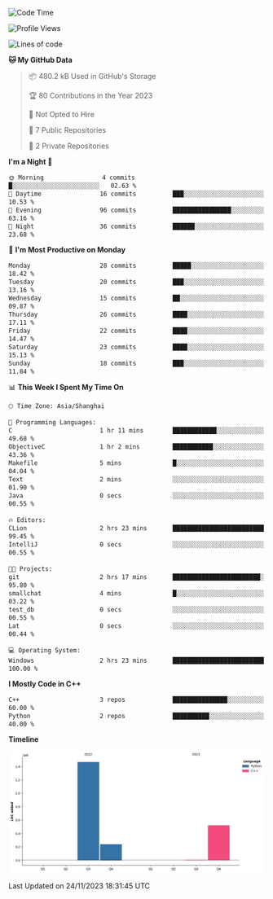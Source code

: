 <!--START_SECTION:waka-->
![Code Time](http://img.shields.io/badge/Code%20Time-61%20hrs%2053%20mins-blue)

![Profile Views](http://img.shields.io/badge/Profile%20Views-70-blue)

![Lines of code](https://img.shields.io/badge/From%20Hello%20World%20I%27ve%20Written-2.2%20million%20lines%20of%20code-blue)

**🐱 My GitHub Data** 

> 📦 480.2 kB Used in GitHub's Storage 
 > 
> 🏆 80 Contributions in the Year 2023
 > 
> 🚫 Not Opted to Hire
 > 
> 📜 7 Public Repositories 
 > 
> 🔑 2 Private Repositories 
 > 
**I'm a Night 🦉** 

```text
🌞 Morning                4 commits           █░░░░░░░░░░░░░░░░░░░░░░░░   02.63 % 
🌆 Daytime                16 commits          ███░░░░░░░░░░░░░░░░░░░░░░   10.53 % 
🌃 Evening                96 commits          ████████████████░░░░░░░░░   63.16 % 
🌙 Night                  36 commits          ██████░░░░░░░░░░░░░░░░░░░   23.68 % 
```
📅 **I'm Most Productive on Monday** 

```text
Monday                   28 commits          █████░░░░░░░░░░░░░░░░░░░░   18.42 % 
Tuesday                  20 commits          ███░░░░░░░░░░░░░░░░░░░░░░   13.16 % 
Wednesday                15 commits          ██░░░░░░░░░░░░░░░░░░░░░░░   09.87 % 
Thursday                 26 commits          ████░░░░░░░░░░░░░░░░░░░░░   17.11 % 
Friday                   22 commits          ████░░░░░░░░░░░░░░░░░░░░░   14.47 % 
Saturday                 23 commits          ████░░░░░░░░░░░░░░░░░░░░░   15.13 % 
Sunday                   18 commits          ███░░░░░░░░░░░░░░░░░░░░░░   11.84 % 
```


📊 **This Week I Spent My Time On** 

```text
🕑︎ Time Zone: Asia/Shanghai

💬 Programming Languages: 
C                        1 hr 11 mins        ████████████░░░░░░░░░░░░░   49.68 % 
ObjectiveC               1 hr 2 mins         ███████████░░░░░░░░░░░░░░   43.36 % 
Makefile                 5 mins              █░░░░░░░░░░░░░░░░░░░░░░░░   04.04 % 
Text                     2 mins              ░░░░░░░░░░░░░░░░░░░░░░░░░   01.90 % 
Java                     0 secs              ░░░░░░░░░░░░░░░░░░░░░░░░░   00.55 % 

🔥 Editors: 
CLion                    2 hrs 23 mins       █████████████████████████   99.45 % 
IntelliJ                 0 secs              ░░░░░░░░░░░░░░░░░░░░░░░░░   00.55 % 

🐱‍💻 Projects: 
git                      2 hrs 17 mins       ████████████████████████░   95.80 % 
smallchat                4 mins              █░░░░░░░░░░░░░░░░░░░░░░░░   03.22 % 
test_db                  0 secs              ░░░░░░░░░░░░░░░░░░░░░░░░░   00.55 % 
Lat                      0 secs              ░░░░░░░░░░░░░░░░░░░░░░░░░   00.44 % 

💻 Operating System: 
Windows                  2 hrs 23 mins       █████████████████████████   100.00 % 
```

**I Mostly Code in C++** 

```text
C++                      3 repos             ███████████████░░░░░░░░░░   60.00 % 
Python                   2 repos             ██████████░░░░░░░░░░░░░░░   40.00 % 
```



**Timeline**

![Lines of Code chart](https://raw.githubusercontent.com/LeKZzzz/LeKZzzz/master/assets/bar_graph.png)


 Last Updated on 24/11/2023 18:31:45 UTC
<!--END_SECTION:waka-->
